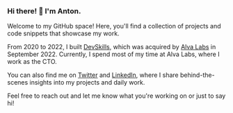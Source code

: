 ### Hi there! 👋 I'm Anton.

Welcome to my GitHub space! Here, you'll find a collection of projects and code snippets that showcase my work.

From 2020 to 2022, I built [DevSkills](https://devskills.co/), which was acquired by [Alva Labs](https://alvalabs.io) in September 2022. Currently, I spend most of my time at Alva Labs, where I work as the CTO.

You can also find me on [Twitter](https://twitter.com/fenskexyz) and [LinkedIn](https://www.linkedin.com/in/fenske/), where I share behind-the-scenes insights into my projects and daily work.

Feel free to reach out and let me know what you're working on or just to say hi!
